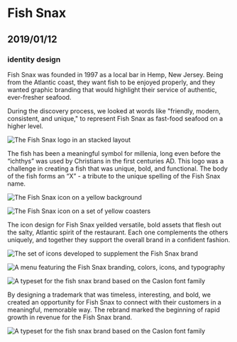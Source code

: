 # Fish Snax

## 2019/01/12

### identity design

Fish Snax was founded in 1997 as a local bar in Hemp, New Jersey. Being from the Atlantic coast, they want fish to be enjoyed properly, and they wanted graphic branding that would highlight their service of authentic, ever-fresher seafood.

During the discovery process, we looked at words like "friendly, modern, consistent, and unique," to represent Fish Snax as fast-food seafood on a higher level.

![The Fish Snax logo in an stacked layout](/_images/work/fish/fish-stacked.jpg)

The fish has been a meaningful symbol for millenia, long even before the “ichthys” was used by Christians in the first centuries AD. This logo was a challenge in creating a fish that was unique, bold, and functional. The body of the fish forms an “X” - a tribute to the unique spelling of the Fish Snax name.

![The Fish Snax icon on a yellow background](/_images/work/fish/fish-on-yellow.jpg)

![The Fish Snax icon on a set of yellow coasters](/_images/work/fish/fish-coaster.jpg)

The icon design for Fish Snax yeilded versatile, bold assets that flesh out the salty, Atlantic spirit of the restaurant. Each one complements the others uniquely, and together they support the overall brand in a confident fashion.

![The set of icons developed to supplement the Fish Snax brand](/_images/work/fish/fish-icons.jpg)

![A menu featuring the Fish Snax branding, colors, icons, and typography](/_images/work/fish/fish-menu.jpg)

![A typeset for the fish snax brand based on the Caslon font family](/_images/work/fish/fish-typography.jpg)

By designing a trademark that was timeless, interesting, and bold, we created an opportunity for Fish Snax to connect with their customers in a meaningful, memorable way. The rebrand marked the beginning of rapid growth in revenue for the Fish Snax brand.

![A typeset for the fish snax brand based on the Caslon font family](/_images/work/fish/fish-foods.jpg)